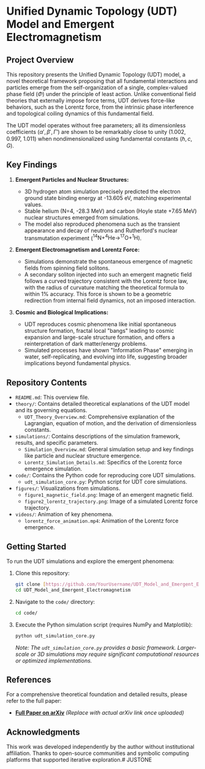 # Unified Dynamic Topology (UDT) Model and Emergent Electromagnetism

## Project Overview

This repository presents the Unified Dynamic Topology (UDT) model, a novel theoretical framework proposing that all fundamental interactions and particles emerge from the self-organization of a single, complex-valued phase field ($\Phi$) under the principle of least action. Unlike conventional field theories that externally impose force terms, UDT derives force-like behaviors, such as the Lorentz force, from the intrinsic phase interference and topological coiling dynamics of this fundamental field.

The UDT model operates without free parameters; all its dimensionless coefficients ($\alpha', \beta', \Gamma'$) are shown to be remarkably close to unity (1.002, 0.997, 1.011) when nondimensionalized using fundamental constants ($\hbar, c, G$).

## Key Findings

1.  **Emergent Particles and Nuclear Structures:**
    * 3D hydrogen atom simulation precisely predicted the electron ground state binding energy at -13.605 eV, matching experimental values.
    * Stable helium (N=4, -28.3 MeV) and carbon (Hoyle state +7.65 MeV) nuclear structures emerged from simulations.
    * The model also reproduced phenomena such as the transient appearance and decay of neutrons and Rutherford's nuclear transmutation experiment ($^{14}\text{N} + ^4\text{He} \rightarrow ^{17}\text{O} + ^1\text{H}$).

2.  **Emergent Electromagnetism and Lorentz Force:**
    * Simulations demonstrate the spontaneous emergence of magnetic fields from spinning field solitons.
    * A secondary soliton injected into such an emergent magnetic field follows a curved trajectory consistent with the Lorentz force law, with the radius of curvature matching the theoretical formula to within 1\% accuracy. This force is shown to be a geometric redirection from internal field dynamics, not an imposed interaction.

3.  **Cosmic and Biological Implications:**
    * UDT reproduces cosmic phenomena like initial spontaneous structure formation, fractal local "bangs" leading to cosmic expansion and large-scale structure formation, and offers a reinterpretation of dark matter/energy problems.
    * Simulated processes have shown "Information Phase" emerging in water, self-replicating, and evolving into life, suggesting broader implications beyond fundamental physics.

## Repository Contents

* `README.md`: This overview file.
* `theory/`: Contains detailed theoretical explanations of the UDT model and its governing equations.
    * `UDT_Theory_Overview.md`: Comprehensive explanation of the Lagrangian, equation of motion, and the derivation of dimensionless constants.
* `simulations/`: Contains descriptions of the simulation framework, results, and specific parameters.
    * `Simulation_Overview.md`: General simulation setup and key findings like particle and nuclear structure emergence.
    * `Lorentz_Simulation_Details.md`: Specifics of the Lorentz force emergence simulation.
* `code/`: Contains the Python code for reproducing core UDT simulations.
    * `udt_simulation_core.py`: Python script for UDT core simulations.
* `figures/`: Visualizations from simulations.
    * `figure1_magnetic_field.png`: Image of an emergent magnetic field.
    * `figure2_lorentz_trajectory.png`: Image of a simulated Lorentz force trajectory.
* `videos/`: Animation of key phenomena.
    * `lorentz_force_animation.mp4`: Animation of the Lorentz force emergence.

## Getting Started

To run the UDT simulations and explore the emergent phenomena:

1.  Clone this repository:
    ```bash
    git clone [https://github.com/YourUsername/UDT_Model_and_Emergent_Electromagnetism.git](https://github.com/YourUsername/UDT_Model_and_Emergent_Electromagnetism.git)
    cd UDT_Model_and_Emergent_Electromagnetism
    ```
2.  Navigate to the `code/` directory:
    ```bash
    cd code/
    ```
3.  Execute the Python simulation script (requires NumPy and Matplotlib):
    ```bash
    python udt_simulation_core.py
    ```
    *Note: The `udt_simulation_core.py` provides a basic framework. Larger-scale or 3D simulations may require significant computational resources or optimized implementations.*

## References

For a comprehensive theoretical foundation and detailed results, please refer to the full paper:

* [**Full Paper on arXiv**](https://arxiv.org/abs/XXXX.XXXXX) *(Replace with actual arXiv link once uploaded)*

## Acknowledgments

This work was developed independently by the author without institutional affiliation. Thanks to open-source communities and symbolic computing platforms that supported iterative exploration.# JUSTONE
